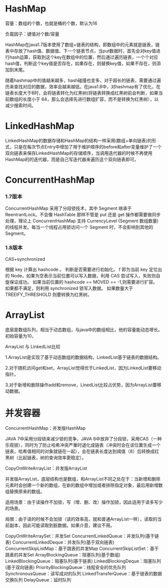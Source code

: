 # HashMap

容量：数组的个数，也就是桶的个数，默认为16

负载因子：键值对个数/容量

HashMap在java1.7版本使用了数组+链表的结构，即数组中的元素就是链表，链表中存放了hash值、数据值、下一个链表节点，当put数据时，首先会对key值进行hash运算，获取到这个key在数组中的位置，然后通过遍历链表，一个个对应hash值，判断这个key值是否存在，如果存在，则替换key值，如果不存在，则添加到末尾。

随着hashmap中的值越来越多，hash碰撞也变多，对于超长的链表，需要通过遍历来查找对应的数据，效率会越来越低。在java1.8中，对hashmap有了优化，在链表长度大于8时，会将链表转化为红黑树(将链表转换成红黑树前会判断，如果当前数组的长度小于 64，那么会选择先进行数组扩容，而不是转换为红黑树），以减少搜索时间。 

# LinkedHashMap

LinkedHashMap的数据存储和HashMap的结构一样采用(数组+单向链表)的形式，只是在每次节点Entry中增加了用于维护顺序的before和after变量维护了一个双向链表来保存LinkedHashMap的存储顺序，当调用迭代器的时候不再使用HashMap的的迭代器，而是自己写迭代器来遍历这个双向链表即可。 

# ConcurrentHashMap


### 1.7版本

ConcurrentHashMap 采用了分段锁技术，其中 Segment 继承于 ReentrantLock。不会像 HashTable 那样不管是 put 还是 get 操作都需要做同步处理，理论上 ConcurrentHashMap 支持 CurrencyLevel (Segment 数组数量)的线程并发。每当一个线程占用锁访问一个 Segment 时，不会影响到其他的 Segment。 

### 1.8版本

CAS+synchronized

根据 key 计算出      hashcode 。
  判断是否需要进行初始化。
  f 即为当前 key      定位出的 Node，如果为空表示当前位置可以写入数据，利用 CAS 尝试写入，失败则自旋保证成功。
  如果当前位置的 hashcode      == MOVED == -1,则需要进行扩容。
  如果都不满足，则利用      synchronized 锁写入数据。
  如果数量大于 TREEIFY_THRESHOLD 则要转换为红黑树。 

# ArrayList

底层是数组队列，相当于动态数组，与java中的数组相比，他的容量能动态增长。初始容量为10，

ArrayList 与 LinkedList比较

1.ArrayList是实现了基于动态数组的数据结构，LinkedList基于链表的数据结构。

2.对于随机访问get和set，ArrayList觉得优于LinkedList，因为LinkedList要移动指针。

3.对于新增和删除操作add和remove，LinedList比较占优势，因为ArrayList要移动数据。 

# 并发容器

ConcurrentHashMap：并发版HashMap

JAVA 7中采用分段锁来减少锁的竞争，JAVA 8中放弃了分段锁，采用CAS（一种乐观锁），同时为了防止哈希冲突严重时退化成链表（冲突时会在该位置生成一个链表，哈希值相同的对象就链在一起），会在链表长度达到阈值（8）后转换成红黑树（比起链表，树的查询效率更稳定）。

CopyOnWriteArrayList：并发版ArrayList

并发版ArrayList，底层结构也是数组，和ArrayList不同之处在于：当新增和删除元素时会创建一个新的数组，在新的数组中增加或者排除指定对象，最后用新增数组替换原来的数组。

适用场景：由于读操作不加锁，写（增、删、改）操作加锁，因此适用于读多写少的场景。

局限：由于读的时候不会加锁（读的效率高，就和普通ArrayList一样），读取的当前副本，因此可能读取到脏数据。如果介意，建议不用。

CopyOnWriteArraySet：并发Set
  ConcurrentLinkedQueue：并发队列(基于链表)
  ConcurrentLinkedDeque：并发队列(基于双向链表)
  ConcurrentSkipListMap：基于跳表的并发Map
  ConcurrentSkipListSet：基于跳表的并发Set
  ArrayBlockingQueue：阻塞队列(基于数组)
  LinkedBlockingQueue：阻塞队列(基于链表)
  LinkedBlockingDeque：阻塞队列(基于双向链表)
  PriorityBlockingQueue：线程安全的优先队列
  SynchronousQueue：读写成对的队列
  LinkedTransferQueue：基于链表的数据交换队列
  DelayQueue：延时队列

 